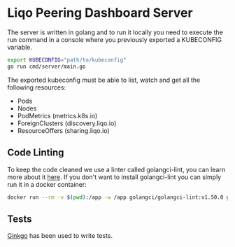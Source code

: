 # Liqo Peering Dashboard Server

The server is written in golang and to run it locally you need to execute the run command in a console where you previously exported a KUBECONFIG variable.

```bash
export KUBECONFIG="path/to/kubeconfig"
go run cmd/server/main.go
```

The exported kubeconfig must be able to list, watch and get all the following resources:

- Pods
- Nodes
- PodMetrics (metrics.k8s.io)
- ForeignClusters (discovery.liqo.io)
- ResourceOffers (sharing.liqo.io)

## Code Linting

To keep the code cleaned we use a linter called golangci-lint, you can learn more about it [here](https://github.com/golangci/golangci-lint). If you don't want to install golangci-lint you can simply run it in a docker container:

```bash
docker run --rm -v $(pwd):/app -w /app golangci/golangci-lint:v1.50.0 golangci-lint run -v
```

## Tests

[Ginkgo](https://github.com/onsi/ginkgo) has been used to write tests.
